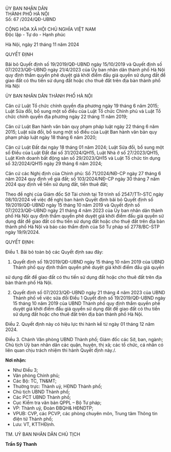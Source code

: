 ỦY BAN NHÂN DÂN  
THÀNH PHỐ HÀ NỘI  
Số: 67        /2024/QĐ-UBND

CỘNG HÒA XÃ HỘI CHỦ NGHĨA VIỆT NAM  
Độc lập - Tự do - Hạnh phúc

Hà Nội, ngày 21 tháng 11 năm 2024

QUYẾT ĐỊNH

Bãi bỏ Quyết định số 19/2019/QĐ-UBND ngày 15/10/2019 và Quyết định số 07/2023/QĐ-UBND ngày 21/4/2023 của Ủy ban nhân dân thành phố Hà Nội quy định thẩm quyền phê duyệt giá khởi điểm đấu giá quyền sử dụng đất để giao đất có thu tiền sử dụng đất hoặc cho thuê đất trên địa bàn thành phố Hà Nội

ỦY BAN NHÂN DÂN THÀNH PHỐ HÀ NỘI

Căn cứ Luật Tổ chức chính quyền địa phương ngày 19 tháng 6 năm 2015; Luật Sửa đổi, bổ sung một số điều của Luật Tổ chức Chính phủ và Luật Tổ chức chính quyền địa phương ngày 22 tháng 11 năm 2019;

Căn cứ Luật Ban hành văn bản quy phạm pháp luật ngày 22 tháng 6 năm 2015; Luật sửa đổi, bổ sung một số điều của Luật Ban hành văn bản quy phạm pháp luật ngày 18 tháng 6 năm 2020;

Căn cứ Luật Đất đai ngày 18 tháng 01 năm 2024; Luật Sửa đổi, bổ sung một số Điều của Luật Đất đai số 31/2024/QH15, Luật Nhà ở số 27/2023/QH15, Luật Kinh doanh bất động sản số 29/2023/QH15 và Luật Tổ chức tín dụng số 32/2024/QH15 ngày 29 tháng 6 năm 2024;

Căn cứ các Nghị định của Chính phủ: Số 71/2024/NĐ-CP ngày 27 tháng 6 năm 2024 quy định về giá đất; số 103/2024/NĐ-CP ngày 30 tháng 7 năm 2024 quy định về tiền sử dụng đất, tiền thuê đất;

Theo đề nghị của Giám đốc Sở Tài chính tại Tờ trình số 2547/TTr-STC ngày 08/10/2024 về việc đề nghị ban hành Quyết định bãi bỏ Quyết định số 19/2019/QĐ-UBND ngày 15 tháng 10 năm 2019 và Quyết định số 07/2023/QĐ-UBND ngày 21 tháng 4 năm 2023 của Ủy ban nhân dân thành phố Hà Nội quy định thẩm quyền phê duyệt giá khởi điểm đấu giá quyền sử dụng đất để giao đất có thu tiền sử dụng đất hoặc cho thuê đất trên địa bàn thành phố Hà Nội và báo cáo thẩm định của Sở Tư pháp số 2778/BC-STP ngày 19/9/2024.

QUYẾT ĐỊNH:

Điều 1. Bãi bỏ toàn bộ các Quyết định sau đây:  
1. Quyết định số 19/2019/QĐ-UBND ngày 15 tháng 10 năm 2019 của UBND Thành phố quy định thẩm quyền phê duyệt giá khởi điểm đấu giá quyền


sử dụng đất để giao đất có thu tiền sử dụng đất hoặc cho thuê đất trên địa bàn thành phố Hà Nội.

2. Quyết định số 07/2023/QĐ-UBND ngày 21 tháng 4 năm 2023 của UBND Thành phố về việc sửa đổi Điều 1 Quyết định số 19/2019/QĐ-UBND ngày 15 tháng 10 năm 2019 của UBND Thành phố quy định thẩm quyền phê duyệt giá khởi điểm đấu giá quyền sử dụng đất để giao đất có thu tiền sử dụng đất hoặc cho thuê đất trên địa bàn thành phố Hà Nội.

Điều 2. Quyết định này có hiệu lực thi hành kể từ ngày 01 tháng 12 năm 2024.

Điều 3. Chánh Văn phòng UBND Thành phố; Giám đốc các Sở, ban, ngành; Chủ tịch Uỷ ban nhân dân các quận, huyện, thị xã; các tổ chức, cá nhân có liên quan chịu trách nhiệm thi hành Quyết định này./.

**Nơi nhận:**
- Như Điều 3;
- Văn phòng Chính phủ;
- Các Bộ: TC, TN&MT;
- Thường trực: Thành uỷ, HĐND Thành phố;
- Chủ tịch UBND Thành phố;
- Các PCT UBND Thành phố;
- Cục Kiểm tra văn bản QPPL – Bộ Tư pháp;
- VP: Thành uỷ, Đoàn ĐBQH& HĐNDTP;
- VPUB: CVP, các PCVP, các phòng chuyên môn, Trung tâm Thông tin điện tử Thành phố;
- Lưu: VT, KTTHĐịnh.

TM. UỶ BAN NHÂN DÂN
CHỦ TỊCH

*<stamp and signature>*

**Trần Sỹ Thanh**

